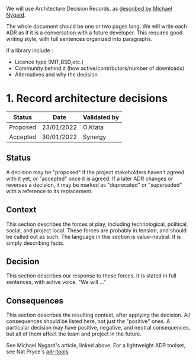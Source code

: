 We will use Architecture Decision Records, as [described by Michael Nygard](http://thinkrelevance.com/blog/2011/11/15/documenting-architecture-decisions).

The whole document should be one or two pages long. We will write each ADR as if it is a conversation with a future developer. This requires good writing style, with full sentences organized into paragraphs.

If a library include :
* Licence type (MIT,BSD,etc.)
* Community behind it (how active/contributors/number of downloads)
* Alternatives and why the decision


# 1. Record architecture decisions

|Status|Date|Validated by|
|------|----|------------|
|Proposed|23/01/2022|O.Ktata|
|Accepted|30/01/2022|Synergy|

## Status

A decision may be "proposed" if the project stakeholders haven't agreed with it yet, or "accepted" once it is agreed. If a later ADR changes or reverses a decision, it may be marked as "deprecated" or "superseded" with a reference to its replacement.

## Context

This section describes the forces at play, including technological, political, social, and project local. These forces are probably in tension, and should be called out as such. The language in this section is value-neutral. It is simply describing facts.

## Decision

This section describes our response to these forces. It is stated in full sentences, with active voice. "We will …"

## Consequences

This section describes the resulting context, after applying the decision. All consequences should be listed here, not just the "positive" ones. A particular decision may have positive, negative, and neutral consequences, but all of them affect the team and project in the future.

See Michael Nygard's article, linked above. For a lightweight ADR toolset, see Nat Pryce's [adr-tools](https://github.com/npryce/adr-tools).

